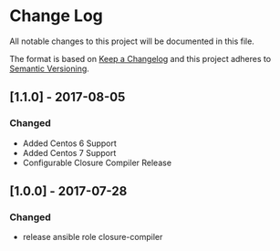 # Change Log
All notable changes to this project will be documented in this file.

The format is based on [Keep a Changelog](http://keepachangelog.com/)
and this project adheres to [Semantic Versioning](http://semver.org/).


## [1.1.0] - 2017-08-05
### Changed
- Added Centos 6 Support
- Added Centos 7 Support
- Configurable Closure Compiler Release


## [1.0.0] - 2017-07-28
### Changed
- release ansible role closure-compiler